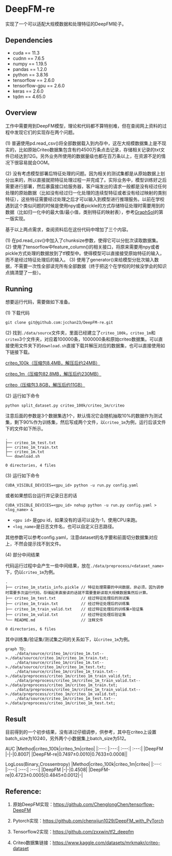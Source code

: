 # DeepFM-re

实现了一个可以适配大规模数据和处理特征的DeepFM轮子。

## Dependencies
+ cuda == 11.3
+ cudnn == 7.6.5
+ numpy == 1.19.5
+ pandas == 1.2.0
+ python == 3.8.16
+ tensorflow == 2.6.0
+ tensorflow-gpu == 2.6.0
+ keras == 2.6.0
+ tqdm == 4.65.0

## Overview

工作中需要用到DeepFM模型，理论和代码都不算特别难，但在查阅网上资料的过程中发现它们的实现存在两个问题。

(1) 普遍使用pd.read_csv()将全部数据载入到内存中，这在大规模数据集上是不现实的，比如原始Criteo数据集包含有约4500万条点击记录，存储相关记录的txt文件已经达到12G。另外业务所使用的数据量级也都在百万条以上，在资源不足的情况下很容易就会OOM。

(2) 没有考虑模型部署后特征处理的问题。因为相关的测试集都是从原始数据上划分出来的，所以直接就把特征处理过程一并完成了。实际业务中，模型训练好之后需要进行部署，然后暴露接口给服务器，客户端发出的请求一般都是没有经过任何处理的原始数据（比如没有经过归一化处理的连续型特征或者没有经过映射的类别特征），这些特征需要经过处理之后才可以输入到模型进行推理服务。以前在学校遇到这个类似问题的时候是使用npy或者pickle的方式存储特征处理时需要用到的数据（比如归一化中的最大值/最小值，类别特征的映射表），参考[GraphSol](https://github.com/jcchan23/GraphSol)的第一版实现。

基于以上两点需求，查阅资料后在这份代码中增加了三个内容。

(1) 在pd.read_csv()中加入了chunksize参数，使得它可以分批次读取数据集。
(2) 使用了tensorflow中feature_column()的相关接口，将原来需要用npy或者pickle方式处理的数据放到了tf模型中。使得模型可以直接接受原始特征的输入，而不是经过特征处理后的输入。
(3) 使用了generator()来给模型分批次输入数据，不需要一次性全部读完所有全部数据（终于把这个在学校的时候没学会的知识点搞清楚了一些）。


## Running

想要运行代码，需要做如下准备。

(1) 下载代码

`git clone git@github.com:jcchan23/DeepFM-re.git`

(2) 找到`./data/source`文件夹，里面已经建立了`criteo_100k`，`criteo_1m`和`criteo`3个文件夹，对应着100000条，1000000条和原始criteo数据集。可以直接使用文件夹下的`download.sh`直接下载并解压对应的数据集，也可以直接使用如下链接下载。

[criteo_100k（压缩包8.4MB，解压后约24MB）](https://drive.google.com/file/d/1EtU1T0P8GT81SB04_zkingpqQlF-dWAV/view?usp=share_link)

[criteo_1m（压缩包82.8MB，解压后约230MB）](https://drive.google.com/file/d/1QrKd58Ss9yYklQ2zEt4eT2SQ11bb8mXs/view?usp=share_link)

[criteo（压缩包3.8GB，解压后约11GB）](https://drive.google.com/file/d/1mCrEqg9UJ45dKXVsmZBdmL1Xxc6BLhTM/view?usp=share_link)


(2) 运行如下命令

`python split_dataset.py criteo_100k/criteo_1m/criteo`

注意后面的参数是3个数据集选1个，默认情况它会随机抽取10%的数据作为测试集，剩下90%作为训练集，然后写成两个文件，以`criteo_1m`为例，运行后该文件下的文件如下所示。
```
.
├── criteo_1m_test.txt
├── criteo_1m_train.txt
├── criteo_1m.txt
└── download.sh

0 directories, 4 files
```

(3) 运行如下命令

`CUDA_VISIBLE_DEVICES=<gpu_id> python -u run.py config.yaml`

或者如果想后台运行并记录日志的话

`CUDA_VISIBLE_DEVICES=<gpu_id> nohup python -u run.py config.yaml > <log_name> &`

+ `<gpu id>` 是gpu id，如果没有的话可以设为-1，使用CPU来跑。
+ `<log_name>`是日志文件名，也可以自定义日志路径。 

其他参数可以参考config.yaml，注意dataset的名字要和前面切分数据集对应上，不然会提示找不到文件。

(4) 部分中间结果

代码运行过程中会产生一些中间结果，放在`./data/preprocess/<dataset_name>`下，仍以`criteo_1m`为例。
```
.
├── criteo_1m_statis_info.pickle // 特征处理需要的中间数据，非必须，因为调参时需要多次运行代码，存储起来直接读的话就不需要重新读取大规模数据集然后计算。
├── criteo_1m_test.txt           // 经过特征处理后的测试集
├── criteo_1m_train.txt          // 经过特征处理后的训练集
├── criteo_1m_train_valid.txt    // 经过特征处理后的训练集+验证集
├── criteo_1m_valid.txt          // 经过特征处理后验证集
└── README.md                    // 注释文件

0 directories, 6 files
```

其中训练集/验证集/测试集之间的关系如下，以`criteo_1m`为例。

```mermaid
graph TD;
	./data/source/criteo_1m/criteo_1m.txt-->./data/source/criteo_1m/criteo_1m_train.txt;
	./data/source/criteo_1m/criteo_1m.txt-->./data/source/criteo_1m/criteo_1m_test.txt;
    ./data/source/criteo_1m/criteo_1m_train.txt-->./data/preprocess/criteo_1m/criteo_1m_train_valid.txt;
    ./data/preprocess/criteo_1m/criteo_1m_train_valid.txt-->./data/preprocess/criteo_1m/criteo_1m_train.txt;
    ./data/preprocess/criteo_1m/criteo_1m_train_valid.txt-->./data/preprocess/criteo_1m/criteo_1m_valid.txt;
    ./data/source/criteo_1m/criteo_1m_test.txt-->./data/preprocess/criteo_1m/criteo_1m_test.txt;
```

## Result

目前得到的一个初步结果，没有进过仔细调参，供参考，其中在criteo上设置batch_size为10240，另外两个小数据集上batch_size为512。

AUC
|Method|criteo_100k|criteo_1m|criteo|
|:---: |:---:| :---:| :---:|
|DeepFM    |-|-|0.8007|
|DeepFM-re|0.7497±0.0010|0.7633±0.0008||

LogLoss(Binary_Crossentropy)
|Method|criteo_100k|criteo_1m|criteo|
|:---: |:---:| :---:| :---:|
|DeepFM    |-|-|0.4508|
|DeepFM-re|0.4723±0.0005|0.4845±0.0012|-|


## Reference:

1. 原始DeepFM实现：https://github.com/ChenglongChen/tensorflow-DeepFM

2. Pytorch实现：https://github.com/chenxijun1029/DeepFM_with_PyTorch

3. Tensorflow2实现：https://github.com/zxxwin/tf2_deepfm

4. Criteo数据集链接：https://www.kaggle.com/datasets/mrkmakr/criteo-dataset

